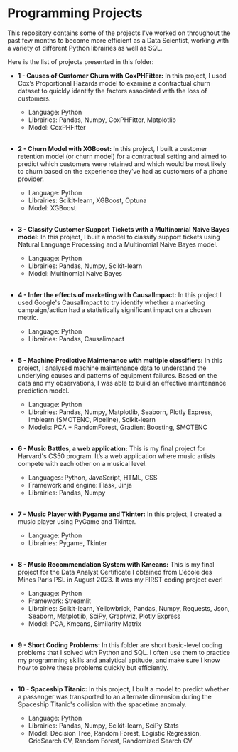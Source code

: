 # Programming Projects
This repository contains some of the projects I've worked on throughout the past few months to become more efficient as a Data Scientist, working with a variety of different Python librairies as well as SQL.

Here is the list of projects presented in this folder:

  - **1 - Causes of Customer Churn with CoxPHFitter:** In this project, I used Cox’s Proportional Hazards model to examine a contractual churn dataset to quickly identify the factors associated with the loss of customers.
    - Language: Python
    - Librairies: Pandas, Numpy, CoxPHFitter, Matplotlib 
    - Model: CoxPHFitter <br /> <br />
    
  - **2 - Churn Model with XGBoost:** In this project, I built a customer retention model (or churn model) for a contractual setting and aimed to predict which customers were retained and which would be most likely to churn based on the experience they’ve had as customers of a phone provider.
    - Language: Python
    - Librairies: Scikit-learn, XGBoost, Optuna
    - Model: XGBoost <br /> <br />
 
  - **3 - Classify Customer Support Tickets with a Multinomial Naive Bayes model:** In this project, I built a model to classify support tickets using Natural Language Processing and a Multinomial Naive Bayes model.
    - Language: Python
    - Librairies: Pandas, Numpy, Scikit-learn
    - Model: Multinomial Naive Bayes <br /> <br />

  - **4 - Infer the effects of marketing with CausalImpact:** In this project I used Google's CausalImpact to try identify whether a marketing campaign/action had a statistically significant impact on a chosen metric.
    - Language: Python
    - Librairies: Pandas, Causalimpact <br /> <br />
  
  - **5 - Machine Predictive Maintenance with multiple classifiers:** In this project, I analysed machine maintenance data to understand the underlying causes and patterns of equipment failures. Based on the data and my observations, I was able to build an effective maintenance prediction model.
    - Language: Python
    - Librairies: Pandas, Numpy, Matplotlib, Seaborn, Plotly Express, Imblearn (SMOTENC, Pipeline), Scikit-learn
    - Models: PCA + RandomForest, Gradient Boosting, SMOTENC <br /> <br />

  - **6 - Music Battles, a web application:** This is my final project for Harvard's CS50 program. It’s a web application where music artists compete with each other on a musical level.
    - Languages: Python, JavaScript, HTML, CSS
    - Framework and engine: Flask, Jinja
    - Librairies: Pandas, Numpy <br /> <br />

  - **7 - Music Player with Pygame and Tkinter:** In this project, I created a music player using PyGame and Tkinter.
    - Language: Python
    - Librairies: Pygame, Tkinter <br /> <br />
 
  - **8 - Music Recommendation System with Kmeans:** This is my final project for the Data Analyst Certificate I obtained from L'école des Mines Paris PSL in August 2023. It was my FIRST coding project ever!
    - Language: Python
    - Framework: Streamlit
    - Librairies: Scikit-learn, Yellowbrick, Pandas, Numpy, Requests, Json, Seaborn, Matplotlib, SciPy, Graphviz, Plotly Express
    - Model: PCA, Kmeans, Similarity Matrix <br /> <br />
 
  - **9 - Short Coding Problems:** In this folder are short basic-level coding problems that I solved with Python and SQL. I often use them to practice my programming skills and analytical aptitude, and make sure I know how to solve these problems quickly but efficiently. <br /> <br />

  - **10 - Spaceship Titanic:** In this project, I built a model to predict whether a passenger was transported to an alternate dimension during the Spaceship Titanic's collision with the spacetime anomaly.
    - Language: Python
    - Librairies: Pandas, Numpy, Scikit-learn, SciPy Stats
    - Model: Decision Tree, Random Forest, Logistic Regression, GridSearch CV, Random Forest, Randomized Search CV <br /> <br />
